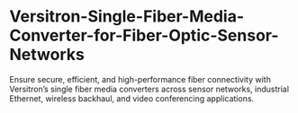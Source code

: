 # Versitron-Single-Fiber-Media-Converter-for-Fiber-Optic-Sensor-Networks
Ensure secure, efficient, and high-performance fiber connectivity with Versitron’s single fiber media converters across sensor networks, industrial Ethernet, wireless backhaul, and video conferencing applications.
